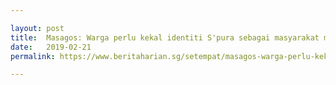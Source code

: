 ```yaml
---

layout: post
title:  Masagos: Warga perlu kekal identiti S'pura sebagai masyarakat majmuk yang harmoni
date:   2019-02-21
permalink: https://www.beritaharian.sg/setempat/masagos-warga-perlu-kekal-identiti-spura-sebagai-masyarakat-majmuk-yang-harmoni

---
```

